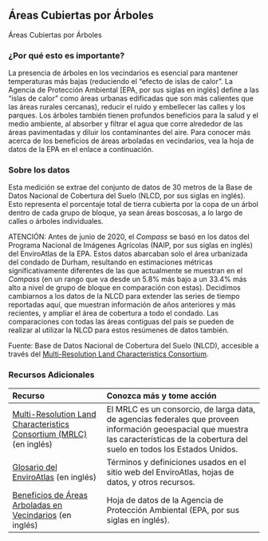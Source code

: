 ## Áreas Cubiertas por Árboles
Áreas Cubiertas por Árboles

### ¿Por qué esto es importante?
La presencia de árboles en los vecindarios es esencial para mantener temperaturas más bajas (reduciendo el “efecto de islas de calor”. La Agencia de Protección Ambiental \[EPA, por sus siglas en inglés] define a las “islas de calor” como áreas urbanas edificadas que son más calientes que las áreas rurales cercanas), reducir el ruido y embellecer las calles y los parques. Los árboles también tienen profundos beneficios para la salud y el medio ambiente, al absorber y filtrar el agua que corre alrededor de las áreas pavimentadas y diluir los contaminantes del aire. Para conocer más acerca de los beneficios de áreas arboladas en vecindarios, vea la hoja de datos de la EPA en el enlace a continuación.

### Sobre los datos
Esta medición se extrae del conjunto de datos de 30 metros de la Base de Datos Nacional de Cobertura del Suelo (NLCD, por sus siglas en inglés). Esto representa el porcentaje total de tierra cubierta por la copa de un árbol dentro de cada grupo de bloque, ya sean áreas boscosas, a lo largo de calles o árboles individuales.

ATENCIÓN: Antes de junio de 2020, el <i>Compass</i> se basó en los datos del Programa Nacional de Imágenes Agrícolas (NAIP, por sus siglas en inglés) del EnviroAtlas de la EPA. Estos datos abarcaban solo el área urbanizada del condado de Durham, resultando en estimaciones métricas significativamente diferentes de las que actualmente se muestran en el <i>Compass</i> (en un rango que va desde un 5.8% más bajo a un 33.4% más alto a nivel de grupo de bloque en comparación con estas). Decidimos cambiarnos a los datos de la NLCD para extender las series de tiempo reportadas aquí, que muestran información de años anteriores y más recientes, y ampliar el área de cobertura a todo el condado. Las comparaciones con todas las áreas contiguas del país se pueden de realizar al utilizar la NLCD para estos resúmenes de datos también.

Fuente: Base de Datos Nacional de Cobertura del Suelo (NLCD), accesible a través del [Multi-Resolution Land Characteristics Consortium](https://www.mrlc.gov/data?f%5B0%5D=category%3Atree%20canopy).

### Recursos Adicionales

|Recurso | Conozca más y tome acción | 
|:--- | :--- | 
|[Multi-Resolution Land Characteristics Consortium (MRLC)](https://www.mrlc.gov/data) (en inglés) | El MRLC es un consorcio, de larga data, de agencias federales que proveen información geoespacial que muestra las características de la cobertura del suelo en todos los Estados Unidos. |
|[Glosario del EnviroAtlas](http://enviroatlas.epa.gov/enviroatlas/glossary/glossary.html) (en inglés) | Términos y definiciones usados en el sitio web del EnviroAtlas, hojas de datos, y otros recursos. 
|[Beneficios de Áreas Arboladas en Vecindarios](http://enviroatlas.epa.gov/enviroatlas/DataFactSheets/pdf/ESC/Percenttreecover.pdf) (en inglés) | Hoja de datos de la Agencia de Protección Ambiental (EPA, por sus siglas en inglés). |
